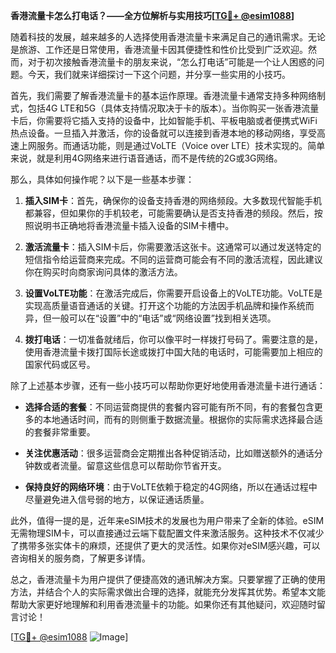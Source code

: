 **香港流量卡怎么打电话？——全方位解析与实用技巧[[TG💪+ @esim1088](https://t.me/s/esim1088)]**

随着科技的发展，越来越多的人选择使用香港流量卡来满足自己的通讯需求。无论是旅游、工作还是日常使用，香港流量卡因其便捷性和性价比受到广泛欢迎。然而，对于初次接触香港流量卡的朋友来说，“怎么打电话”可能是一个让人困惑的问题。今天，我们就来详细探讨一下这个问题，并分享一些实用的小技巧。

首先，我们需要了解香港流量卡的基本运作原理。香港流量卡通常支持多种网络制式，包括4G LTE和5G（具体支持情况取决于卡的版本）。当你购买一张香港流量卡后，你需要将它插入支持的设备中，比如智能手机、平板电脑或者便携式WiFi热点设备。一旦插入并激活，你的设备就可以连接到香港本地的移动网络，享受高速上网服务。而通话功能，则是通过VoLTE（Voice over LTE）技术实现的。简单来说，就是利用4G网络来进行语音通话，而不是传统的2G或3G网络。

那么，具体如何操作呢？以下是一些基本步骤：

1. **插入SIM卡**：首先，确保你的设备支持香港的网络频段。大多数现代智能手机都兼容，但如果你的手机较老，可能需要确认是否支持香港的频段。然后，按照说明书正确地将香港流量卡插入设备的SIM卡槽中。

2. **激活流量卡**：插入SIM卡后，你需要激活这张卡。这通常可以通过发送特定的短信指令给运营商来完成。不同的运营商可能会有不同的激活流程，因此建议你在购买时向商家询问具体的激活方法。

3. **设置VoLTE功能**：在激活完成后，你需要开启设备上的VoLTE功能。VoLTE是实现高质量语音通话的关键。打开这个功能的方法因手机品牌和操作系统而异，但一般可以在“设置”中的“电话”或“网络设置”找到相关选项。

4. **拨打电话**：一切准备就绪后，你可以像平时一样拨打号码了。需要注意的是，使用香港流量卡拨打国际长途或拨打中国大陆的电话时，可能需要加上相应的国家代码或区号。

除了上述基本步骤，还有一些小技巧可以帮助你更好地使用香港流量卡进行通话：

- **选择合适的套餐**：不同运营商提供的套餐内容可能有所不同，有的套餐包含更多的本地通话时间，而有的则侧重于数据流量。根据你的实际需求选择最合适的套餐非常重要。
  
- **关注优惠活动**：很多运营商会定期推出各种促销活动，比如赠送额外的通话分钟数或者流量。留意这些信息可以帮助你节省开支。

- **保持良好的网络环境**：由于VoLTE依赖于稳定的4G网络，所以在通话过程中尽量避免进入信号弱的地方，以保证通话质量。

此外，值得一提的是，近年来eSIM技术的发展也为用户带来了全新的体验。eSIM无需物理SIM卡，可以直接通过云端下载配置文件来激活服务。这种技术不仅减少了携带多张实体卡的麻烦，还提供了更大的灵活性。如果你对eSIM感兴趣，可以咨询相关的服务商，了解更多详情。

总之，香港流量卡为用户提供了便捷高效的通讯解决方案。只要掌握了正确的使用方法，并结合个人的实际需求做出合理的选择，就能充分发挥其优势。希望本文能帮助大家更好地理解和利用香港流量卡的功能。如果你还有其他疑问，欢迎随时留言讨论！

[[TG💪+ @esim1088](https://t.me/s/esim1088) ![Image](https://i.postimg.cc/4NQfJmqS/Snipaste-2025-05-13-00-14-12.png)]